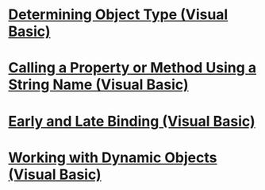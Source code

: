# [Determining Object Type (Visual Basic)](determining-object-type.md)
# [Calling a Property or Method Using a String Name (Visual Basic)](calling-a-property-or-method-using-a-string-name.md)
# [Early and Late Binding (Visual Basic)](early-and-late-binding.md)
# [Working with Dynamic Objects (Visual Basic)](working-with-dynamic-objects.md)
